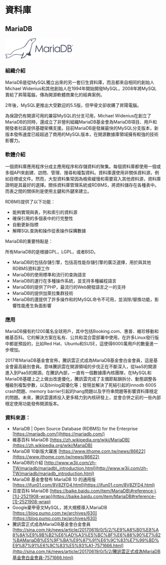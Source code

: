# **資料庫**

## **MariaDB**

![](/assets/MariaDB.png)

### 組織介紹

MariaDB是從MySQL獨立出來的另一套衍生資料庫，而且都來自相同的創始人Michael Widenius和其他創始人在1994年開始開發MySQL，2008年將MySQL賣給了昇陽電腦，傳為開源軟體商業化的經典案例。

2年後，MySQL更推出大受歡迎的5.5版，但甲骨文卻收購了昇陽電腦。

為保證仍有開源可用的兼容MySQL的分支可用，Michael Widenius在創立了MariaDB的同時，還成立了非營利組織MariaDB基金會為MariaDB項目、用戶和開發者社區提供基礎架構支援。目前MariaDB是發展最快的MySQL分支版本，新版本發佈速度已經超過了商用的MySQL版本，在開源數據庫領域擁有較強的技術影響力。

### 軟體介紹

一個資料庫應用程序分成主應用程序和存儲資料的聚集。每個資料庫都使用一個或多個API來創建、訪問、管理、搜尋和複製資料。資料庫還使用非關係資料源，例如目標或文件。然而，大型資料集常因為檢索緩慢和需要寫入其他資料源，資料庫證明是其最好的選擇。關係資料庫管理系統或RDBMS，將資料儲存在各種表中。而表之間的關係則是使用主鍵和外鍵來建立。

RDBMS提供了以下功能：

* 能夠實現與表，列和索引的資料源
* 確保引用的多個表中的行完整性
* 自動更新指標
* 解釋SQL查詢和操作從表操作採購數據

MariaDB的重要特點是：

所有MariaDB的是根據GPL，LGPL，或者BSD。

* MariaDB的包括存儲引擎，包括高性能存儲引擎的廣泛選擇，用於與其他RDBMS資料源工作
* MariaDB的使用標準和流行的查詢語言
* MariaDB的運行在多種操作系統，並支持多種編程語言
* MariaDB的提供了PHP，最流行的Web開發語言之一的支持
* MariaDB的提供加萊拉集群技術
* MariaDB的還提供了許多操作和的MySQL命令不可用，並消除/替換功能，影響性能產生負面影響

### 應用

MariaDB擁有約1200萬名全球用戶，其中包括Booking.com、惠普、維珍移動和維基百科。它的解決方案在私有、公共和混合雲部署中使用，在許多Linux發行版中都是預設的，比如Red Hat、Ubuntu和SUSE，這使得6000萬用戶的數量進一步增加。

2017年MariaDB基金會宣佈，騰訊雲正式成為MariaDB基金會白金會員，這是基金會最高級別會員。意味騰訊雲在開源領域的步伐正在不斷深入，從IaaS的開源進入到PaaS的開源。在騰訊內部，一直有一個數據庫內核團隊，在MySQL和MariaDB基礎上之上做出改進優化，騰訊雲完成了主備節點鎖拆分、動態調整各種級別複製參數，以及binlog寫優化等；發現並解決了死結引起的innodb 600S crash問題、memory barrier引起的hang問題以及字符串問題等影響資料庫穩定的問題。未來，騰訊雲還將投入更多精力到內核研發上，並會合併之前的一些內部穩定使用功能發佈開源版本。

### 資料來源：

* MariaDB \| Open Source Database \(RDBMS\) for the Enterprise [https://mariadb.com/](https://mariadb.com/)
* 維基百科 MariaDB [https://zh.wikipedia.org/wiki/MariaDB](https://zh.wikipedia.org/wiki/MariaDB)
* MariaDB 10新版大躍進 [https://www.ithome.com.tw/news/86622](https://www.ithome.com.tw/news/86622)
* MariaDB的介紹 [http://www.w3ii.com/zh-TW/mariadb/mariadb\_introduction.html](http://www.w3ii.com/zh-TW/mariadb/mariadb_introduction.html)
* MariaDB 基金會發布 MariaDB 10 的通用版 [https://ifun01.com/8V8ZFD4.html](https://ifun01.com/8V8ZFD4.html)
* 百度百科 MariaDB [https://baike.baidu.com/item/MariaDB\#reference-\[1\]-2521908-wrap](https://baike.baidu.com/item/MariaDB#reference-[1]-2521908-wrap)
* Google棄甲骨文MySQL，將大規模導入MariaDB [https://blog.pumo.com.tw/archives/630](https://blog.pumo.com.tw/archives/630)
* 騰訊雲正式成為MariaDB基金會白金會員 [http://sina.com.hk/news/article/20170619/0/5/2/%E9%A8%B0%E8%A8%8A%E9%9B%B2%E6%AD%A3%E5%BC%8F%E6%88%90%E7%82%BAMariaDB%E5%9F%BA%E9%87%91%E6%9C%83%E7%99%BD%E9%87%91%E6%9C%83%E5%93%A1-7571666.html](http://sina.com.hk/news/article/20170619/0/5/2/騰訊雲正式成為MariaDB基金會白金會員-7571666.html)



